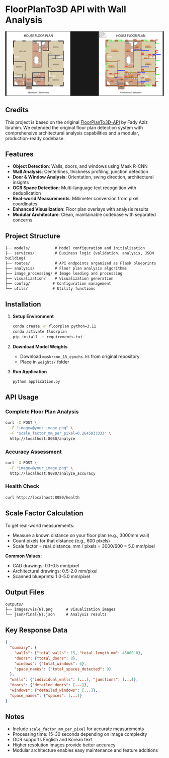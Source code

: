 # FloorPlanTo3D API with Wall Analysis

![Demo Image](images/demo1.png)

## Credits

This project is based on the original [FloorPlanTo3D-API](https://github.com/fadyazizz/FloorPlanTo3D-API) by Fady Aziz Ibrahim. We extended the original floor plan detection system with comprehensive architectural analysis capabilities and a modular, production-ready codebase.

## Features

- **Object Detection**: Walls, doors, and windows using Mask R-CNN
- **Wall Analysis**: Centerlines, thickness profiling, junction detection
- **Door & Window Analysis**: Orientation, swing direction, architectural insights
- **OCR Space Detection**: Multi-language text recognition with deduplication
- **Real-world Measurements**: Millimeter conversion from pixel coordinates
- **Enhanced Visualization**: Floor plan overlays with analysis results
- **Modular Architecture**: Clean, maintainable codebase with separated concerns

## Project Structure

```
├── models/           # Model configuration and initialization
├── services/         # Business logic (validation, analysis, JSON building)
├── routes/           # API endpoints organized as Flask blueprints
├── analysis/         # Floor plan analysis algorithms
├── image_processing/ # Image loading and processing
├── visualization/    # Visualization generation
├── config/          # Configuration management
└── utils/           # Utility functions
```

## Installation

1. **Setup Environment**
   ```bash
   conda create -n floorplan python=3.11
   conda activate floorplan
   pip install -r requirements.txt
   ```

2. **Download Model Weights**
   - Download `maskrcnn_15_epochs.h5` from original repository
   - Place in `weights/` folder

3. **Run Application**
   ```bash
   python application.py
   ```

## API Usage

### Complete Floor Plan Analysis
```bash
curl -X POST \
  -F "image=@your_image.png" \
  -F "scale_factor_mm_per_pixel=0.2645833333" \
  http://localhost:8080/analyze
```

### Accuracy Assessment
```bash
curl -X POST \
  -F "image=@your_image.png" \
  http://localhost:8080/analyze_accuracy
```

### Health Check
```bash
curl http://localhost:8080/health
```

## Scale Factor Calculation

To get real-world measurements:
- Measure a known distance on your floor plan (e.g., 3000mm wall)
- Count pixels for that distance (e.g., 600 pixels)
- Scale factor = real_distance_mm / pixels = 3000/600 = 5.0 mm/pixel

**Common Values:**
- CAD drawings: 0.1-0.5 mm/pixel
- Architectural drawings: 0.5-2.0 mm/pixel
- Scanned blueprints: 1.0-5.0 mm/pixel

## Output Files

```
outputs/
├── images/vis{N}.png      # Visualization images
└── json/final{N}.json     # Analysis results
```

## Key Response Data

```json
{
  "summary": {
    "walls": {"total_walls": 15, "total_length_mm": 45000.0},
    "doors": {"total_doors": 8},
    "windows": {"total_windows": 6},
    "space_names": {"total_spaces_detected": 9}
  },
  "walls": {"individual_walls": [...], "junctions": [...]},
  "doors": {"detailed_doors": [...]},
  "windows": {"detailed_windows": [...]},
  "space_names": {"spaces": [...]}
}
```

## Notes

- Include `scale_factor_mm_per_pixel` for accurate measurements
- Processing time: 15-30 seconds depending on image complexity
- OCR supports English and Korean text
- Higher resolution images provide better accuracy
- Modular architecture enables easy maintenance and feature additions
